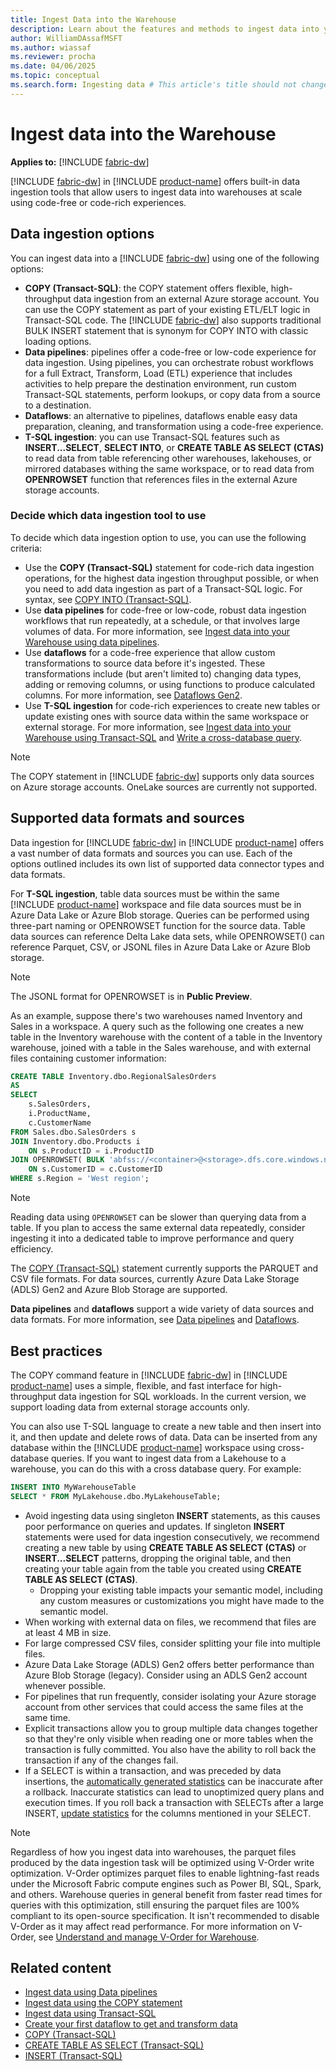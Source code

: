 ```yaml
---
title: Ingest Data into the Warehouse
description: Learn about the features and methods to ingest data into your warehouse in Microsoft Fabric.
author: WilliamDAssafMSFT
ms.author: wiassaf
ms.reviewer: procha
ms.date: 04/06/2025
ms.topic: conceptual
ms.search.form: Ingesting data # This article's title should not change. If so, contact engineering.
---
```

# Ingest data into the Warehouse

**Applies to:** [!INCLUDE [fabric-dw](includes/applies-to-version/fabric-dw.md)]

 [!INCLUDE [fabric-dw](includes/fabric-dw.md)] in [!INCLUDE [product-name](../includes/product-name.md)] offers built-in data ingestion tools that allow users to ingest data into warehouses at scale using code-free or code-rich experiences.

## Data ingestion options

You can ingest data into a [!INCLUDE [fabric-dw](includes/fabric-dw.md)] using one of the following options:

- **COPY (Transact-SQL)**: the COPY statement offers flexible, high-throughput data ingestion from an external Azure storage account. You can use the COPY statement as part of your existing ETL/ELT logic in Transact-SQL code. The [!INCLUDE [fabric-dw](includes/fabric-dw.md)] also supports traditional BULK INSERT statement that is synonym for COPY INTO with classic loading options.
- **Data pipelines**: pipelines offer a code-free or low-code experience for data ingestion. Using pipelines, you can orchestrate robust workflows for a full Extract, Transform, Load (ETL) experience that includes activities to help prepare the destination environment, run custom Transact-SQL statements, perform lookups, or copy data from a source to a destination. 
- **Dataflows**: an alternative to pipelines, dataflows enable easy data preparation, cleaning, and transformation using a code-free experience. 
- **T-SQL ingestion**: you can use Transact-SQL features such as **INSERT...SELECT**, **SELECT INTO**, or **CREATE TABLE AS SELECT (CTAS)** to read data from table referencing other warehouses, lakehouses, or mirrored databases withing the same workspace, or to read data from **OPENROWSET** function that references files in the external Azure storage accounts.

### Decide which data ingestion tool to use

To decide which data ingestion option to use, you can use the following criteria: 

- Use the **COPY (Transact-SQL)** statement for code-rich data ingestion operations, for the highest data ingestion throughput possible, or when you need to add data ingestion as part of a Transact-SQL logic. For syntax, see [COPY INTO (Transact-SQL)](/sql/t-sql/statements/copy-into-transact-sql?view=fabric&preserve-view=true).
- Use **data pipelines** for code-free or low-code, robust data ingestion workflows that run repeatedly, at a schedule, or that involves large volumes of data. For more information, see [Ingest data into your Warehouse using data pipelines](ingest-data-pipelines.md).
- Use **dataflows** for a code-free experience that allow custom transformations to source data before it's ingested. These transformations include (but aren't limited to) changing data types, adding or removing columns, or using functions to produce calculated columns. For more information, see [Dataflows Gen2](../data-factory/dataflows-gen2-overview.md).
- Use **T-SQL ingestion** for code-rich experiences to create new tables or update existing ones with source data within the same workspace or external storage. For more information, see [Ingest data into your Warehouse using Transact-SQL](ingest-data-tsql.md) and [Write a cross-database query](query-warehouse.md#write-a-cross-database-query).

> [!NOTE]
> The COPY statement in [!INCLUDE [fabric-dw](includes/fabric-dw.md)] supports only data sources on Azure storage accounts. OneLake sources are currently not supported.

## Supported data formats and sources
Data ingestion for [!INCLUDE [fabric-dw](includes/fabric-dw.md)] in [!INCLUDE [product-name](../includes/product-name.md)] offers a vast number of data formats and sources you can use. Each of the options outlined includes its own list of supported data connector types and data formats. 

For **T-SQL ingestion**, table data sources must be within the same [!INCLUDE [product-name](../includes/product-name.md)] workspace and file data sources must be in Azure Data Lake or Azure Blob storage. Queries can be performed using three-part naming or OPENROWSET function for the source data. Table data sources can reference Delta Lake data sets, while OPENROWSET() can reference Parquet, CSV, or JSONL files in Azure Data Lake or Azure Blob storage.

> [!NOTE]
> The JSONL format for OPENROWSET is in **Public Preview**.

As an example, suppose there's two warehouses named Inventory and Sales in a workspace. A query such as the following one creates a new table in the Inventory warehouse with the content of a table in the Inventory warehouse, joined with a table in the Sales warehouse, and with external files containing customer information:

```sql
CREATE TABLE Inventory.dbo.RegionalSalesOrders
AS
SELECT 
    s.SalesOrders,
    i.ProductName,
    c.CustomerName
FROM Sales.dbo.SalesOrders s
JOIN Inventory.dbo.Products i
    ON s.ProductID = i.ProductID
JOIN OPENROWSET( BULK 'abfss://<container>@<storage>.dfs.core.windows.net/<customer-file>.csv' ) AS c
    ON s.CustomerID = c.CustomerID
WHERE s.Region = 'West region';
```

> [!NOTE]
> Reading data using `OPENROWSET` can be slower than querying data from a table. If you plan to access the same external data repeatedly, consider ingesting it into a dedicated table to improve performance and query efficiency.

The [COPY (Transact-SQL)](/sql/t-sql/statements/copy-into-transact-sql?view=fabric&preserve-view=true) statement currently supports the PARQUET and CSV file formats. For data sources, currently Azure Data Lake Storage (ADLS) Gen2 and Azure Blob Storage are supported.

**Data pipelines** and **dataflows** support a wide variety of data sources and data formats. For more information, see [Data pipelines](ingest-data-pipelines.md) and [Dataflows](../data-factory/dataflows-gen2-overview.md).

## Best practices

The COPY command feature in [!INCLUDE [fabric-dw](includes/fabric-dw.md)] in [!INCLUDE [product-name](../includes/product-name.md)] uses a simple, flexible, and fast interface for high-throughput data ingestion for SQL workloads. In the current version, we support loading data from external storage accounts only.

You can also use T-SQL language to create a new table and then insert into it, and then update and delete rows of data. Data can be inserted from any database within the [!INCLUDE [product-name](../includes/product-name.md)] workspace using cross-database queries. If you want to ingest data from a Lakehouse to a warehouse, you can do this with a cross database query. For example:

```sql
INSERT INTO MyWarehouseTable
SELECT * FROM MyLakehouse.dbo.MyLakehouseTable;
```

- Avoid ingesting data using singleton **INSERT** statements, as this causes poor performance on queries and updates. If singleton **INSERT** statements were used for data ingestion consecutively, we recommend creating a new table by using **CREATE TABLE AS SELECT (CTAS)** or **INSERT...SELECT** patterns, dropping the original table, and then creating your table again from the table you created using **CREATE TABLE AS SELECT (CTAS)**.
  - Dropping your existing table impacts your semantic model, including any custom measures or customizations you might have made to the semantic model.
- When working with external data on files, we recommend that files are at least 4 MB in size.
- For large compressed CSV files, consider splitting your file into multiple files.
- Azure Data Lake Storage (ADLS) Gen2 offers better performance than Azure Blob Storage (legacy). Consider using an ADLS Gen2 account whenever possible. 
- For pipelines that run frequently, consider isolating your Azure storage account from other services that could access the same files at the same time.
- Explicit transactions allow you to group multiple data changes together so that they're only visible when reading one or more tables when the transaction is fully committed. You also have the ability to roll back the transaction if any of the changes fail.
- If a SELECT is within a transaction, and was preceded by data insertions, the [automatically generated statistics](statistics.md) can be inaccurate after a rollback. Inaccurate statistics can lead to unoptimized query plans and execution times. If you roll back a transaction with SELECTs after a large INSERT, [update statistics](/sql/t-sql/statements/update-statistics-transact-sql?view=fabric&preserve-view=true) for the columns mentioned in your SELECT.

> [!NOTE]
> Regardless of how you ingest data into warehouses, the parquet files produced by the data ingestion task will be optimized using V-Order write optimization. V-Order optimizes parquet files to enable lightning-fast reads under the Microsoft Fabric compute engines such as Power BI, SQL, Spark, and others. Warehouse queries in general benefit from faster read times for queries with this optimization, still ensuring the parquet files are 100% compliant to its open-source specification. It isn't recommended to disable V-Order as it may affect read performance. For more information on V-Order, see [Understand and manage V-Order for Warehouse](v-order.md).

## Related content

- [Ingest data using Data pipelines](ingest-data-pipelines.md)
- [Ingest data using the COPY statement](ingest-data-copy.md)
- [Ingest data using Transact-SQL](ingest-data-tsql.md)
- [Create your first dataflow to get and transform data](../data-factory/create-first-dataflow-gen2.md)
- [COPY (Transact-SQL)](/sql/t-sql/statements/copy-into-transact-sql?view=fabric&preserve-view=true)
- [CREATE TABLE AS SELECT (Transact-SQL)](/sql/t-sql/statements/create-table-as-select-azure-sql-data-warehouse?view=fabric&preserve-view=true)
- [INSERT (Transact-SQL)](/sql/t-sql/statements/insert-transact-sql?view=fabric&preserve-view=true)
